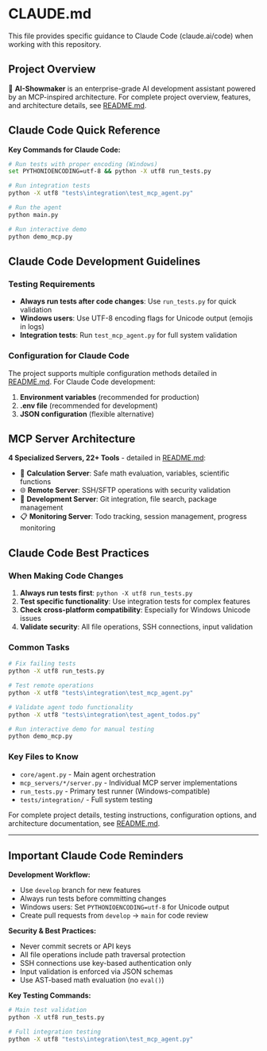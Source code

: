 # CLAUDE.md

This file provides specific guidance to Claude Code (claude.ai/code) when working with this repository.

## Project Overview

🤖 **AI-Showmaker** is an enterprise-grade AI development assistant powered by an MCP-inspired architecture. For complete project overview, features, and architecture details, see [README.md](./ReadMe.md).

## Claude Code Quick Reference

**Key Commands for Claude Code:**
```bash
# Run tests with proper encoding (Windows)
set PYTHONIOENCODING=utf-8 && python -X utf8 run_tests.py

# Run integration tests
python -X utf8 "tests\integration\test_mcp_agent.py"

# Run the agent
python main.py

# Run interactive demo
python demo_mcp.py
```

## Claude Code Development Guidelines

### Testing Requirements
- **Always run tests after code changes**: Use `run_tests.py` for quick validation
- **Windows users**: Use UTF-8 encoding flags for Unicode output (emojis in logs)
- **Integration tests**: Run `test_mcp_agent.py` for full system validation

### Configuration for Claude Code
The project supports multiple configuration methods detailed in [README.md](./ReadMe.md#️-configuration). For Claude Code development:

1. **Environment variables** (recommended for production)
2. **.env file** (recommended for development)
3. **JSON configuration** (flexible alternative)

## MCP Server Architecture

**4 Specialized Servers, 22+ Tools** - detailed in [README.md](./ReadMe.md#️-architecture):
- 🧮 **Calculation Server**: Safe math evaluation, variables, scientific functions
- 🌐 **Remote Server**: SSH/SFTP operations with security validation  
- 🔧 **Development Server**: Git integration, file search, package management
- 📋 **Monitoring Server**: Todo tracking, session management, progress monitoring

## Claude Code Best Practices

### When Making Code Changes
1. **Always run tests first**: `python -X utf8 run_tests.py`
2. **Test specific functionality**: Use integration tests for complex features
3. **Check cross-platform compatibility**: Especially for Windows Unicode issues
4. **Validate security**: All file operations, SSH connections, input validation

### Common Tasks
```bash
# Fix failing tests
python -X utf8 run_tests.py

# Test remote operations
python -X utf8 "tests\integration\test_mcp_agent.py"

# Validate agent todo functionality  
python -X utf8 "tests\integration\test_agent_todos.py"

# Run interactive demo for manual testing
python demo_mcp.py
```

### Key Files to Know
- `core/agent.py` - Main agent orchestration
- `mcp_servers/*/server.py` - Individual MCP server implementations
- `run_tests.py` - Primary test runner (Windows-compatible)
- `tests/integration/` - Full system testing

For complete project details, testing instructions, configuration options, and architecture documentation, see [README.md](./ReadMe.md).

---

## Important Claude Code Reminders

**Development Workflow:**
- Use `develop` branch for new features
- Always run tests before committing changes
- Windows users: Set `PYTHONIOENCODING=utf-8` for Unicode output
- Create pull requests from `develop` → `main` for code review

**Security & Best Practices:**
- Never commit secrets or API keys
- All file operations include path traversal protection
- SSH connections use key-based authentication only
- Input validation is enforced via JSON schemas
- Use AST-based math evaluation (no `eval()`)

**Key Testing Commands:**
```bash
# Main test validation
python -X utf8 run_tests.py

# Full integration testing
python -X utf8 "tests\integration\test_mcp_agent.py"
```
